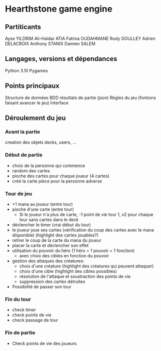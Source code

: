 # Hearthstone game engine

## Partiticants

Ayse YILDRIM
Ali-Haïdar ATIA
Fatima OUDAHMANE
Rudy GOULLEY
Adrien DELACROIX
Anthony STANIX
Damien SALEM

## Langages, versions et dépendances

Python 3.10
Pygames

## Points principaux

Structure de données
BDD résultats de partie (json)
Règles du jeu (fontions faisant avancer le jeu)
Interface

## Déroulement du jeu

### Avant la partie

creation des objets decks, users, ...

### Début de partie

* choix de la personne qui commence
* random des cartes
* pioche des cartes pour chaque joueur (4 cartes)
* créé la carte pièce pour la personne adverse

### Tour de jeu

* +1 mana au joueur (entre tour)
* pioche d'une carte (entre tour)
  * Si le joueur n'a plus de carte, -1 point de vie tour 1, x2 pour chaque tour sans cartes dans le deck
* déclencher le timer (vrai début du tour)
* le joueur joue ses cartes (vérification du coup des cartes avec le mana disponible) (highlight des cartes jouables?)
* retirer le coup de la carte du mana du joueur
* placer la carte et déclencher son effet
* utilisation du pouvoir du héro (1 héro = 1 pouvoir = 1 fonction)
  * avec choix des cibles en fonction du pouvoir
* gestion des attaques des créatures:
  * choix d'une créature (highlight des créatures qui peuvent attaquer)
  * choix d'une cible (highlight des cibles possibles)
  * résolution de l'attaque et soustraction des points de vie
  * suppression des cartes détruites
* Possibilité de passer son tour

### Fin du tour

* check timer
* check points de vie
* check passage de tour

### Fin de partie

* Check points de vie des joueurs
